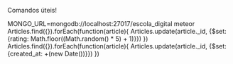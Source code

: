 Comandos úteis!

MONGO_URL=mongodb://localhost:27017/escola_digital meteor
Articles.find({}).forEach(function(article){ Articles.update(article._id, {$set: {rating: Math.floor((Math.random() * 5) + 1)}}) })
Articles.find({}).forEach(function(article){ Articles.update(article._id, {$set: {created_at: +(new Date())}}) })